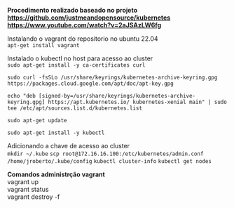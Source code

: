 **Procedimento realizado baseado no projeto https://github.com/justmeandopensource/kubernetes https://www.youtube.com/watch?v=2aJSAzLW6fg**

Instalando o vagrant do repositorio no ubuntu 22.04 <br>
`apt-get install vagrant`

Instalado o kubectl no host para acesso ao cluster <br>
`sudo apt-get install -y ca-certificates curl`

`sudo curl -fsSLo /usr/share/keyrings/kubernetes-archive-keyring.gpg https://packages.cloud.google.com/apt/doc/apt-key.gpg`

`echo "deb [signed-by=/usr/share/keyrings/kubernetes-archive-keyring.gpg] https://apt.kubernetes.io/ kubernetes-xenial main" | sudo tee /etc/apt/sources.list.d/kubernetes.list`

`sudo apt-get update`

`sudo apt-get install -y kubectl`

Adicionando a chave de acesso ao cluster <br>
`mkdir ~/.kube`
`scp root@172.16.16.100:/etc/kubernetes/admin.conf /home/jroberto/.kube/config`
`kubectl cluster-info`
`kubectl get nodes`

**Comandos administrção vagrant** <br>
vagrant up <br>
vagrant status <br>
vagrant destroy -f <br>
